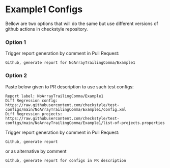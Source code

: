 # Example1 Configs

Bellow are two options that will do the same but use different versions
of github actions in checkstyle repository.


### Option 1
Trigger report generation by comment in Pull Request:
```
Github, generate report for NoArrayTrailingComma/Example1
```

### Option 2

Paste below given to PR description to use such test configs:
```
Report label: NoArrayTrailingComma/Example1
Diff Regression config: https://raw.githubusercontent.com/checkstyle/test-configs/main/NoArrayTrailingComma/Example1/config.xml
Diff Regression projects: https://raw.githubusercontent.com/checkstyle/test-configs/main/NoArrayTrailingComma/Example1/list-of-projects.properties
```

Trigger report generation by comment in Pull Request:
```
Github, generate report
```
or as alternative by comment
```
Github, generate report for configs in PR description
```

